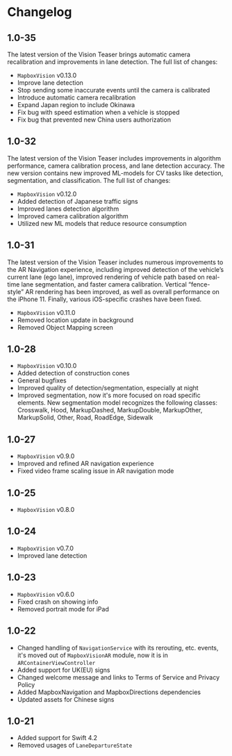 # Changelog

## 1.0-35

The latest version of the Vision Teaser brings automatic camera recalibration and improvements in lane detection. The full list of changes:

- `MapboxVision` v0.13.0
- Improve lane detection
- Stop sending some inaccurate events until the camera is calibrated
- Introduce automatic camera recalibration
- Expand Japan region to include Okinawa
- Fix bug with speed estimation when a vehicle is stopped
- Fix bug that prevented new China users authorization

## 1.0-32

The latest version of the Vision Teaser includes improvements in algorithm performance, camera calibration process, and lane detection accuracy. The new version contains new improved ML-models for CV tasks like detection, segmentation, and classification. The full list of changes:

- `MapboxVision` v0.12.0
- Added detection of Japanese traffic signs
- Improved lanes detection algorithm
- Improved camera calibration algorithm
- Utilized new ML models that reduce resource consumption

## 1.0-31

The latest version of the Vision Teaser includes numerous improvements to the AR Navigation experience, including improved detection of the vehicle’s current lane (ego lane), improved rendering of vehicle path based on real-time lane segmentation, and faster camera calibration. Vertical “fence-style” AR rendering has been improved, as well as overall performance on the iPhone 11. Finally, various iOS-specific crashes have been fixed.

- `MapboxVision` v0.11.0
- Removed location update in background
- Removed Object Mapping screen

## 1.0-28

- `MapboxVision` v0.10.0
- Added detection of construction cones
- General bugfixes
- Improved quality of detection/segmentation, especially at night
- Improved segmentation, now it's more focused on road specific elements. New segmentation model recognizes the following classes: Crosswalk, Hood, MarkupDashed, MarkupDouble, MarkupOther, MarkupSolid, Other, Road, RoadEdge, Sidewalk

## 1.0-27

- `MapboxVision` v0.9.0
- Improved and refined AR navigation experience
- Fixed video frame scaling issue in AR navigation mode

## 1.0-25

- `MapboxVision` v0.8.0

## 1.0-24

- `MapboxVision` v0.7.0
- Improved lane detection

## 1.0-23

- `MapboxVision` v0.6.0
- Fixed crash on showing info
- Removed portrait mode for iPad

## 1.0-22

- Changed handling of `NavigationService` with its rerouting, etc. events, it's moved out of `MapboxVisionAR` module, now it is in `ARContainerViewController`
- Added support for UK(EU) signs
- Changed welcome message and links to Terms of Service and Privacy Policy
- Added MapboxNavigation and MapboxDirections dependencies
- Updated assets for Chinese signs

## 1.0-21

- Added support for Swift 4.2
- Removed usages of `LaneDepartureState`
